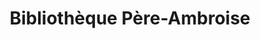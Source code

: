 ---
title: 'Bibliothèque Père-Ambroise'
icon: library
address: '2093 Rue de la Visitation, Montréal, QC H2L 3C9'
area: Ville-Marie
---